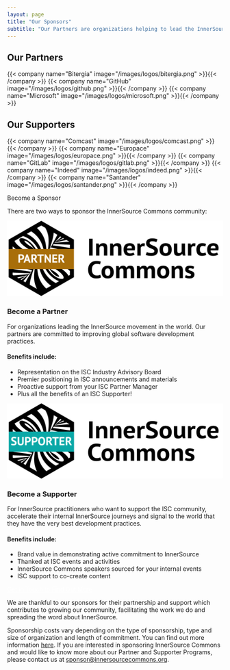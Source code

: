```yaml
---
layout: page
title: "Our Sponsors"
subtitle: "Our Partners are organizations helping to lead the InnerSource movement in the world. Our Supporters have not just adopted InnerSource internally, they care about enabling the worldwide community of practitioners. Whereas the InnerSource Commons would not exist without our fabulous community participants, our generous sponsors provide the means by which we can scale our activities and impact. Without their help, we would not be able to do the work we do. </p>Thank you!"
---
```



  <div class="container text-center" >
    <h2 class="display-3"> Our Partners </h2>
  </div>

  <div class="container">
    <div class="row justify-content-center">
      {{< company name="Bitergia" image="/images/logos/bitergia.png" >}}{{< /company >}}
      {{< company name="GitHub" image="/images/logos/github.png" >}}{{< /company >}}
      {{< company name="Microsoft" image="/images/logos/microsoft.png" >}}{{< /company >}}
    </div>
  </div>

  <div class="container text-center" >
    <h2 class="display-3"> Our Supporters </h2>
  </div>
  
  <div class="container">
    <div class="row justify-content-center">
      {{< company name="Comcast" image="/images/logos/comcast.png" >}}{{< /company >}}
      {{< company name="Europace" image="/images/logos/europace.png" >}}{{< /company >}}
      {{< company name="GitLab" image="/images/logos/gitlab.png" >}}{{< /company >}}
      {{< company name="Indeed" image="/images/logos/indeed.png" >}}{{< /company >}}
      {{< company name="Santander" image="/images/logos/santander.png" >}}{{< /company >}}
    </div>
  </div>
      
<section class="section bg-light">
  <div class="container">
    <div class="row justify-content-center">
      <div class="col-12 text-center mb-4">
        <p class="mt-3 h1">Become a Sponsor</p>
        <p>There are two ways to sponsor the InnerSource Commons community:</p>
      </div>
      <div class="col-md-6 col-sm-6 mb-4">
        <div class="feature-card text-left">
          <img src="/images/ISC_Partner_Logo_Wide.png" alt="Partner Badge">
          <h3 class="mb-2">Become a Partner</h3>
          <p>For organizations leading the InnerSource movement in the world. Our partners are committed to improving global software development practices.</p>
          <h4>Benefits include:</h4>
          <ul>
              <li>Representation on the ISC Industry Advisory Board </li>
              <li>Premier positioning in ISC announcements and materials</li>
              <li>Proactive support from your ISC Partner Manager </li>
              <li>Plus all the benefits of an ISC Supporter!</li>
          </ul>
        </div>
      </div>
      <div class="col-md-6 col-sm-6 mb-4">
        <div class="feature-card text-left">
          <img src="/images/ISC_Supporter_Logo_Wide.png" alt="Supporter Badge">
          <h3 class="mb-2">Become a Supporter</h3>
          <p>For InnerSource practitioners who want to support the ISC community, accelerate their internal InnerSource journeys and signal to the world that they have the very best development practices.</p>
          <h4>Benefits include:</h4>
          <ul>
              <li>Brand value in demonstrating active commitment to InnerSource</li>
              <li>Thanked at ISC events and activities</li>
              <li>InnerSource Commons speakers sourced for your internal events </li>
              <li>ISC support to co-create content</li>
          </ul>
        </div>
      </div>
    </div>
    <div class="row d-flex justify-content-center">
        <a href="mailto:sponsor@innersourcecommons.org" class="btn btn-primary btn-sm" style="color: white;">Get in Touch to Find Out More</a>
    </div>
  </div>
</section>
      
We are thankful to our sponsors for their partnership and support which contributes to growing our community, facilitating the work we do and spreading the word about InnerSource.

Sponsorship costs vary depending on the type of sponsorship, type and size of organization and length of commitment. You can find out more information [here](https://drive.google.com/file/d/1kPP44d9NQEUqY65kjt61bSMfP1BvxHD6/view?usp=sharing). If you are interested in sponsoring InnerSource Commons and would like to know more about our Partner and Supporter Programs, please contact us at sponsor@innersourcecommons.org. 

